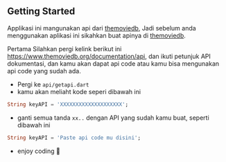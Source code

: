 ## Getting Started
Applikasi ini mangunakan api dari <a target="_blank" href="https://www.themoviedb.org/">themoviedb</a>, Jadi sebelum anda menggunakan aplikasi ini sikahkan buat apinya di <a  target="_blank" href="https://www.themoviedb.org/">themoviedb</a>.

Pertama Silahkan pergi kelink berikut ini <a target="_blank" href="https://www.themoviedb.org/documentation/api">https://www.themoviedb.org/documentation/api</a>, dan ikuti petunjuk API dokumentasi, dan kamu akan dapat api code atau kamu bisa mengunakan api code yang sudah ada.

- Pergi ke `api/getapi.dart`
- kamu akan meliaht kode seperi dibawah ini

```dart
String keyAPI = 'XXXXXXXXXXXXXXXXXXXX';
```
- ganti semua tanda `xx..` dengan API yang sudah kamu buat, seperti dibawah ini

```dart
String keyAPI = 'Paste api code mu disini';
```
- enjoy coding 💙
